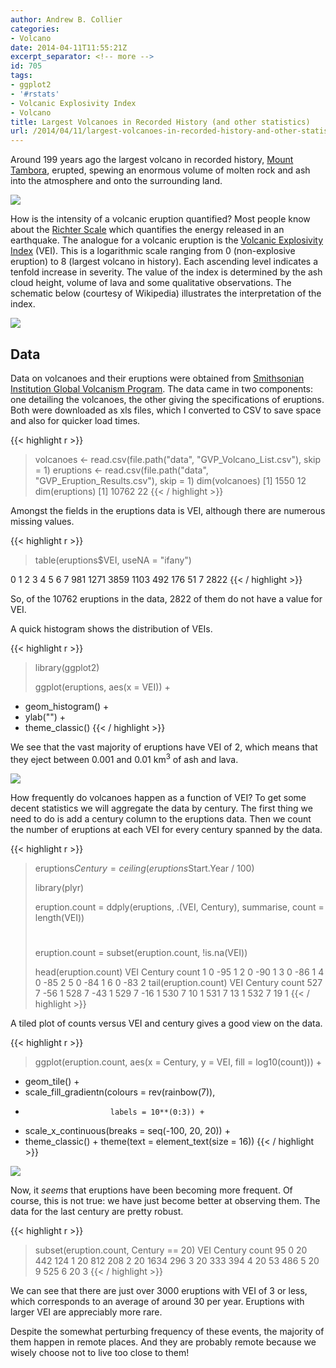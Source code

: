 ```yaml
---
author: Andrew B. Collier
categories:
- Volcano
date: 2014-04-11T11:55:21Z
excerpt_separator: <!-- more -->
id: 705
tags:
- ggplot2
- '#rstats'
- Volcanic Explosivity Index
- Volcano
title: Largest Volcanoes in Recorded History (and other statistics)
url: /2014/04/11/largest-volcanoes-in-recorded-history-and-other-statistics/
---
```


Around 199 years ago the largest volcano in recorded history, [Mount Tambora](http://en.wikipedia.org/wiki/Mount_Tambora "Mount Tambora"), erupted, spewing an enormous volume of molten rock and ash into the atmosphere and onto the surrounding land.

<!--more-->

<img src="{{ site.baseurl }}/static/img/2014/04/Caldera_Mt_Tambora_Sumbawa_Indonesia.jpg">

How is the intensity of a volcanic eruption quantified? Most people know about the [Richter Scale](http://en.wikipedia.org/wiki/Richter_magnitude_scale "Richter Scale") which quantifies the energy released in an earthquake. The analogue for a volcanic eruption is the [Volcanic Explosivity Index](http://en.wikipedia.org/wiki/Volcanic_Explosivity_Index "Volcanic Explosivity Index") (VEI). This is a logarithmic scale ranging from 0 (non-explosive eruption) to 8 (largest volcano in history). Each ascending level indicates a tenfold increase in severity. The value of the index is determined by the ash cloud height, volume of lava and some qualitative observations. The schematic below (courtesy of Wikipedia) illustrates the interpretation of the index.

<img src="{{ site.baseurl }}/static/img/2014/04/496px-VEIfigure_en.svg_.png">

## Data

Data on volcanoes and their eruptions were obtained from [Smithsonian Institution Global Volcanism Program](http://www.volcano.si.edu/search_eruption.cfm "Smithsonian Institution Global Volcanism Program"). The data came in two components: one detailing the volcanoes, the other giving the specifications of eruptions. Both were downloaded as xls files, which I converted to CSV to save space and also for quicker load times.

{{< highlight r >}}
> volcanoes <- read.csv(file.path("data", "GVP_Volcano_List.csv"), skip = 1)
> eruptions <- read.csv(file.path("data", "GVP_Eruption_Results.csv"), skip = 1)
> dim(volcanoes)
[1] 1550   12
> dim(eruptions)
[1] 10762    22
{{< / highlight >}}

Amongst the fields in the eruptions data is VEI, although there are numerous missing values.

{{< highlight r >}}
> table(eruptions$VEI, useNA = "ifany")

   0    1    2    3    4    5    6    7 <NA> 
 981 1271 3859 1103  492  176   51    7 2822 
{{< / highlight >}}

So, of the 10762 eruptions in the data, 2822 of them do not have a value for VEI.

A quick histogram shows the distribution of VEIs.

{{< highlight r >}}
> library(ggplot2)
> 
> ggplot(eruptions, aes(x = VEI)) +
+   geom_histogram() +
+   ylab("") +
+   theme_classic()
{{< / highlight >}}

We see that the vast majority of eruptions have VEI of 2, which means that they eject between 0.001 and 0.01 km<sup>3</sup> of ash and lava.

<img src="{{ site.baseurl }}/static/img/2014/04/histogram-vei.png">

How frequently do volcanoes happen as a function of VEI? To get some decent statistics we will aggregate the data by century. The first thing we need to do is add a century column to the eruptions data. Then we count the number of eruptions at each VEI for every century spanned by the data.

{{< highlight r >}}
> eruptions$Century = ceiling(eruptions$Start.Year / 100)
> 
> library(plyr)
> 
> eruption.count = ddply(eruptions, .(VEI, Century), summarise, count = length(VEI))
> #
> eruption.count = subset(eruption.count, !is.na(VEI))
>
> head(eruption.count)
  VEI Century count
1   0     -95     1
2   0     -90     1
3   0     -86     1
4   0     -85     2
5   0     -84     1
6   0     -83     2
> tail(eruption.count)
    VEI Century count
527   7     -56     1
528   7     -43     1
529   7     -16     1
530   7      10     1
531   7      13     1
532   7      19     1
{{< / highlight >}}

A tiled plot of counts versus VEI and century gives a good view on the data.

{{< highlight r >}}
> ggplot(eruption.count, aes(x = Century, y = VEI, fill = log10(count))) +
+   geom_tile() +
+   scale_fill_gradientn(colours = rev(rainbow(7)),
+                        labels = 10**(0:3)) +
+   scale_x_continuous(breaks = seq(-100, 20, 20)) +
+   theme_classic() + theme(text = element_text(size = 16))
{{< / highlight >}}

<img src="{{ site.baseurl }}/static/img/2014/04/tile-vei-century.png">

Now, it _seems_ that eruptions have been becoming more frequent. Of course, this is not true: we have just become better at observing them. The data for the last century are pretty robust.

{{< highlight r >}}
> subset(eruption.count, Century == 20)
    VEI Century count
95    0      20   442
124   1      20   812
208   2      20  1634
296   3      20   333
394   4      20    53
486   5      20     9
525   6      20     3
{{< / highlight >}}

We can see that there are just over 3000 eruptions with VEI of 3 or less, which corresponds to an average of around 30 per year. Eruptions with larger VEI are appreciably more rare.

Despite the somewhat perturbing frequency of these events, the majority of them happen in remote places. And they are probably remote because we wisely choose not to live too close to them!
